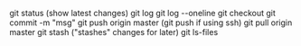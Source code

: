 git status (show latest changes)
git log
git log --oneline
git checkout <branch>
git commit -m "msg"
git push origin master (git push if using ssh)
git pull origin master
git stash ("stashes" changes for later)
git ls-files
